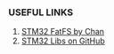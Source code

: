 ### USEFUL LINKS ###

  1. [STM32 FatFS by Chan](https://stm32f4-discovery.net/2014/07/library-21-read-sd-card-fatfs-stm32f4xx-devices/)
  1. [STM32 Libs on GitHub](https://github.com/MaJerle/stm32f429)
